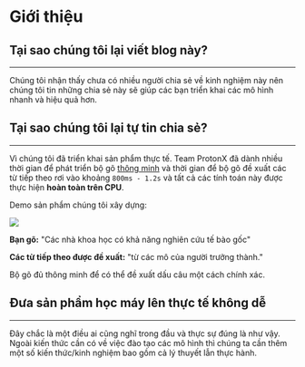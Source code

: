 # Giới thiệu
## Tại sao chúng tôi lại viết blog này?
--- 

Chúng tôi nhận thấy chưa có nhiều người chia sẻ về kinh nghiệm này nên chúng tôi tin những chia sẻ này sẽ giúp các bạn triển khai các mô hình nhanh và hiệu quả hơn.

## Tại sao chúng tôi lại tự tin chia sẻ?
--- 
Vì chúng tôi đã triển khai sản phẩm thực tế. Team ProtonX đã dành nhiều thời gian để phát triển bộ gõ [thông minh](https://protonx.io/smart-editor) và thời gian để bộ gõ đề xuất các từ tiếp theo rơi vào khoảng `800ms - 1.2s` và tất cả các tính toán này được thực hiện **hoàn toàn trên CPU**.

Demo sản phẩm chúng tôi xây dựng:

<!-- <style>img{max-width: "100%";height: auto;}</style> -->

![](https://storage.googleapis.com/mle-courses-prod/users/61b869ca9c3c5e00292bb42d/private-files/14f056e0-1b8c-11ed-ae93-23e19df12391-smarteditor.png)

**Bạn gõ:** "Các nhà khoa học có khả năng nghiên cứu tế bào gốc"

**Các từ tiếp theo được đề xuất:** "từ các mô của người trưởng thành."

Bộ gõ đủ thông minh để có thể đề xuất dấu câu một cách chính xác.

## Đưa sản phẩm học máy lên thực tế không dễ
--- 

Đây chắc là một điều ai cũng nghĩ trong đầu và thực sự đúng là như vậy. Ngoài kiến thức cần có về việc đào tạo các mô hình thì chúng ta cần thêm một số kiến thức/kinh nghiệm bao gồm cả lý thuyết lẫn thực hành.
